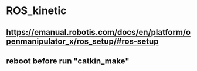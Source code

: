 # ROS_kinetic
## https://emanual.robotis.com/docs/en/platform/openmanipulator_x/ros_setup/#ros-setup
## reboot before run "catkin_make"
